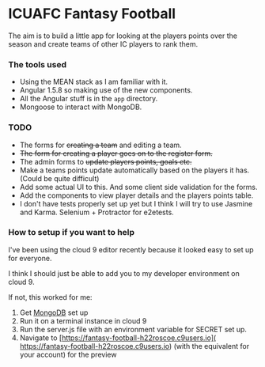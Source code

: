 # ICUAFC Fantasy Football

The aim is to build a little app for looking at the players points
over the season and create teams of other IC players to rank them.

### The tools used

* Using the MEAN stack as I am familiar with it.
* Angular 1.5.8 so making use of the new components.
* All the Angular stuff is in the `app` directory.
* Mongoose to interact with MongoDB.

### TODO

* The forms for ~~creating a team~~ and editing a team.
* ~~The form for creating a player goes on to the register form.~~
* The admin forms to ~~update players points, goals etc.~~
* Make a teams points update automatically based on the players it has.
  (Could be quite difficult)
* Add some actual UI to this. And some client side validation for the forms.
* Add the components to view player details and the players points table.
* I don't have tests properly set up yet but I think I will try to use
  Jasmine and Karma. Selenium + Protractor for e2etests.

### How to setup if you want to help

I've been using the cloud 9 editor recently because it looked easy to set up for everyone.

I think I should just be able to add you to my developer environment on cloud 9.

If not, this worked for me:

1. Get [MongoDB](https://community.c9.io/t/setting-up-mongodb/1717) set up
2. Run it on a terminal instance in cloud 9
3. Run the server.js file with an environment variable for SECRET set up.
4. Navigate to [https://fantasy-football-h22roscoe.c9users.io]( https://fantasy-football-h22roscoe.c9users.io)
  (with the equivalent for your account) for the preview
